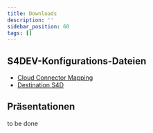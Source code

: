 ```yaml
---
title: Downloads
description: ''
sidebar_position: 60
tags: []
---
```


## S4DEV-Konfigurations-Dateien
- [Cloud Connector Mapping](Cloud_Connector_Mapping.zip)
- [Destination S4D](Destination_S4D_100.txt)

## Präsentationen
to be done